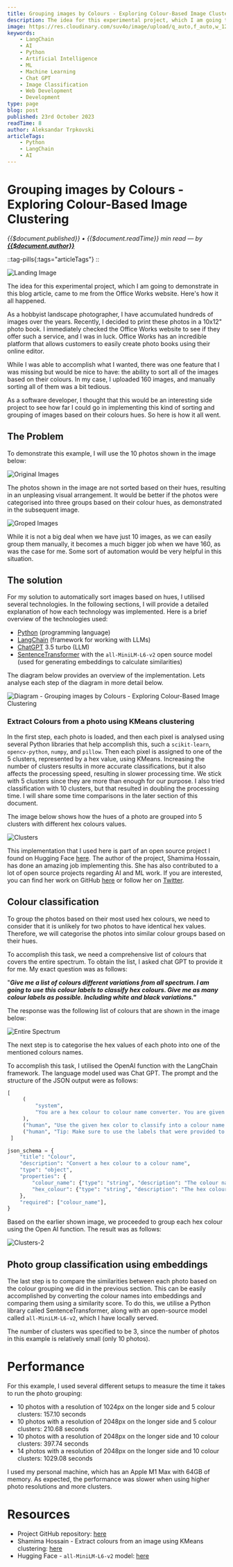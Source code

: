 ```yaml
---
title: Grouping images by Colours - Exploring Colour-Based Image Clustering
description: The idea for this experimental project, which I am going to demonstrate in this blog article, came to me from the Office Works website. Here's how it all happened. As a hobbyist landscape photographer, I have accumulated hundreds of images over the years. Recently, I decided to print these photos in a 10x12" photo book. I immediately checked the Office Works website to see if they offer such a service, and I was in luck. Office Works has an incredible platform that allows customers to easily create photo books using their online editor. While I was able to accomplish what I wanted, there was one feature that I was missing but would be nice to have the ability to sort all of the images based on their colours. In my case, I uploaded 160 images, and manually sorting all of them was a bit tedious.
image: https://res.cloudinary.com/suv4o/image/upload/q_auto,f_auto,w_1200,e_sharpen:100/v1697956564/blog/grouping-images-by-colours/ot79c0slnfykfnvy5i9e
keywords:
    - LangChain
    - AI
    - Python
    - Artificial Intelligence
    - ML
    - Machine Learning
    - Chat GPT
    - Image Classification
    - Web Development
    - Development
type: page
blog: post
published: 23rd October 2023
readTime: 8
author: Aleksandar Trpkovski
articleTags:
    - Python
    - LangChain
    - AI
---
```


# Grouping images by Colours - Exploring Colour-Based Image Clustering

_{{$document.published}} • {{$document.readTime}} min read — by **[{{$document.author}}](/)**_

::tag-pills{:tags="articleTags"}
::

![Landing Image](https://res.cloudinary.com/suv4o/image/upload/q_auto,f_auto,w_750,e_sharpen:100/v1697956564/blog/grouping-images-by-colours/ot79c0slnfykfnvy5i9e.jpg)

The idea for this experimental project, which I am going to demonstrate in this blog article, came to me from the Office Works website. Here's how it all happened.

As a hobbyist landscape photographer, I have accumulated hundreds of images over the years. Recently, I decided to print these photos in a 10x12" photo book. I immediately checked the Office Works website to see if they offer such a service, and I was in luck. Office Works has an incredible platform that allows customers to easily create photo books using their online editor.

While I was able to accomplish what I wanted, there was one feature that I was missing but would be nice to have: the ability to sort all of the images based on their colours. In my case, I uploaded 160 images, and manually sorting all of them was a bit tedious.

As a software developer, I thought that this would be an interesting side project to see how far I could go in implementing this kind of sorting and grouping of images based on their colours hues. So here is how it all went.

## The Problem

To demonstrate this example, I will use the 10 photos shown in the image below:

![Original Images](https://res.cloudinary.com/suv4o/image/upload/q_auto,f_auto,w_750,e_sharpen:100/v1697965697/blog/grouping-images-by-colours/knfc7u1v025fbbuycq2m)

The photos shown in the image are not sorted based on their hues, resulting in an unpleasing visual arrangement. It would be better if the photos were categorised into three groups based on their colour hues, as demonstrated in the subsequent image.

![Groped Images](https://res.cloudinary.com/suv4o/image/upload/q_auto,f_auto,w_750,e_sharpen:100/v1697965670/blog/grouping-images-by-colours/hpepiyqamctzegdz8ttn)

While it is not a big deal when we have just 10 images, as we can easily group them manually, it becomes a much bigger job when we have 160, as was the case for me. Some sort of automation would be very helpful in this situation.

## The solution

For my solution to automatically sort images based on hues, I utilised several technologies. In the following sections, I will provide a detailed explanation of how each technology was implemented. Here is a brief overview of the technologies used:

- <a href="https://www.python.org/" target="_blank" rel="noopener noreferrer">Python</a> (programming language)
- <a href="https://www.langchain.com/" target="_blank" rel="noopener noreferrer">LangChain</a> (framework for working with LLMs)
- <a href="https://chat.openai.com/" target="_blank" rel="noopener noreferrer">ChatGPT</a> 3.5 turbo (LLM)
- <a href="https://www.sbert.net/" target="_blank" rel="noopener noreferrer">SentenceTransformer</a> with the `all-MiniLM-L6-v2` open source model (used for generating embeddings to calculate similarities)

The diagram below provides an overview of the implementation. Lets analyse each step of the diagram in more detail below.

![Diagram - Grouping images by Colours - Exploring Colour-Based Image Clustering](https://res.cloudinary.com/suv4o/image/upload/q_auto,f_auto,w_750,e_sharpen:100/v1697966006/blog/grouping-images-by-colours/n0d2cdowobpbp6tbk1xb)

### Extract Colours from a photo using KMeans clustering

In the first step, each photo is loaded, and then each pixel is analysed using several Python libraries that help accomplish this, such a `scikit-learn`, `opencv-python`, `numpy`, and `pillow`. Then each pixel is assigned to one of the 5 clusters, represented by a hex value, using KMeans. Increasing the number of clusters results in more accurate classifications, but it also affects the processing speed, resulting in slower processing time. We stick with 5 clusters since they are more than enough for our purpose. I also tried classification with 10 clusters, but that resulted in doubling the processing time. I will share some time comparisons in the later section of this document.

The image below shows how the hues of a photo are grouped into 5 clusters with different hex colours values.

![Clusters](https://res.cloudinary.com/suv4o/image/upload/q_auto,f_auto,w_750,e_sharpen:100/v1697966134/blog/grouping-images-by-colours/mkubxeofuui2juhl3k0y)

This implementation that I used here is part of an open source project I found on Hugging Face <a href="https://huggingface.co/spaces/Shamima/extract-color-from-image" target="_blank" rel="noopener noreferrer">here</a>. The author of the project, Shamima Hossain, has done an amazing job implementing this. She has also contributed to a lot of open source projects regarding AI and ML work. If you are interested, you can find her work on GitHub <a href="https://github.com/silvererudite" target="_blank" rel="noopener noreferrer">here</a> or follow her on <a href="https://twitter.com/ShamimaHossai13" target="_blank" rel="noopener noreferrer">Twitter</a>.

## Colour classification

To group the photos based on their most used hex colours, we need to consider that it is unlikely for two photos to have identical hex values. Therefore, we will categorise the photos into similar colour groups based on their hues.

To accomplish this task, we need a comprehensive list of colours that covers the entire spectrum. To obtain the list, I asked chat GPT to provide it for me. My exact question was as follows:

"**_Give me a list of colours different variations from all spectrum. I am going to use this colour labels to classify hex colours. Give me as many colour labels as possible. Including white and black variations."_**

The response was the following list of colours that are shown in the image below:

![Entire Spectrum](https://res.cloudinary.com/suv4o/image/upload/q_auto,f_auto,w_750,e_sharpen:100/v1697966229/blog/grouping-images-by-colours/vtsor7rqjbxno6dux7gf)

The next step is to categorise the hex values of each photo into one of the mentioned colours names.

To accomplish this task, I utilised the OpenAI function with the LangChain framework. The language model used was Chat GPT. The prompt and the structure of the JSON output were as follows:

```python
[
     (
         "system",
         "You are a hex colour to colour name converter. You are given a hex colour and you must return the colour name. The hex colour must belong in one of the following descriptive colour labels: Red, Crimson, Scarlet, Vermilion, Maroon, Rose, Pink, Magenta, Fuchsia, Purple, Lavender, Indigo, Blue, Navy, Azure, Cyan, Teal, Turquoise, Green, Emerald, Lime, Chartreuse, Olive, Yellow, Gold, Amber, Orange, Peach, Apricot, Brown, Sienna, Chocolate, Tan, Beige, Khaki, Gray, Silver, Charcoal, White, Ivory, Cream, Pearl, Platinum, Jet Black, Onyx Black",
     ),
     ("human", "Use the given hex color to classify into a colour name: {input}"),
     ("human", "Tip: Make sure to use the labels that were provided to classify the colour."),
 ]

json_schema = {
    "title": "Colour",
    "description": "Convert a hex colour to a colour name",
    "type": "object",
    "properties": {
        "colour_name": {"type": "string", "description": "The colour name"},
        "hex_colour": {"type": "string", "description": "The hex colour"},
    },
    "required": ["colour_name"],
}
```

Based on the earlier shown image, we proceeded to group each hex colour using the Open AI function. The result was as follows:

![Clusters-2](https://res.cloudinary.com/suv4o/image/upload/q_auto,f_auto,w_750,e_sharpen:100/v1697966349/blog/grouping-images-by-colours/gwpg8rwo4x9gutthnucr)

## Photo group classification using embeddings

The last step is to compare the similarities between each photo based on the colour grouping we did in the previous section. This can be easily accomplished by converting the colour names into embeddings and comparing them using a similarity score. To do this, we utilise a Python library called SentenceTransformer, along with an open-source model called `all-MiniLM-L6-v2`, which I have locally served.

The number of clusters was specified to be 3, since the number of photos in this example is relatively small (only 10 photos).

# Performance

For this example, I used several different setups to measure the time it takes to run the photo grouping:

- 10 photos with a resolution of 1024px on the longer side and 5 colour clusters: 157.10 seconds
- 10 photos with a resolution of 2048px on the longer side and 5 colour clusters: 210.68 seconds
- 10 photos with a resolution of 2048px on the longer side and 10 colour clusters: 397.74 seconds
- 14 photos with a resolution of 2048px on the longer side and 10 colour clusters: 1029.08 seconds

I used my personal machine, which has an Apple M1 Max with 64GB of memory. As expected, the performance was slower when using higher photo resolutions and more clusters.

# Resources

- Project GitHub repository: <a href="https://github.com/Suv4o/image_classification_based_on_colours" target="_blank" rel="noopener noreferrer">here</a>
- Shamima Hossain - Extract colours from an image using KMeans clustering: <a href="https://huggingface.co/spaces/Shamima/extract-color-from-image" target="_blank" rel="noopener noreferrer">here</a>
- Hugging Face - `all-MiniLM-L6-v2` model: <a href="https://huggingface.co/sentence-transformers/all-MiniLM-L6-v2" target="_blank" rel="noopener noreferrer">here</a>
